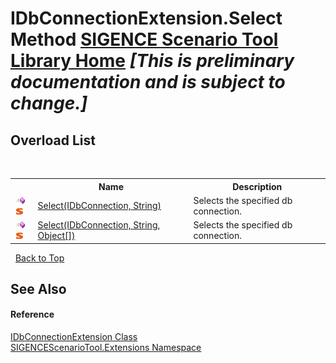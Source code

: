 # IDbConnectionExtension.Select Method <a href="https://github.com/ObiWanLansi/SIGENCE-Scenario-Tool">SIGENCE Scenario Tool Library Home</a> _**\[This is preliminary documentation and is subject to change.\]**_


## Overload List
&nbsp;<table><tr><th></th><th>Name</th><th>Description</th></tr><tr><td>![Public method](media/pubmethod.gif "Public method")![Static member](media/static.gif "Static member")</td><td><a href="d2e625f2-6b59-befd-1bb3-2dfc6b4d524d.md">Select(IDbConnection, String)</a></td><td>
Selects the specified db connection.</td></tr><tr><td>![Public method](media/pubmethod.gif "Public method")![Static member](media/static.gif "Static member")</td><td><a href="c95f4611-af65-59f2-476f-5278746d214f.md">Select(IDbConnection, String, Object[])</a></td><td>
Selects the specified db connection.</td></tr></table>&nbsp;
<a href="#idbconnectionextension.select-method">Back to Top</a>

## See Also


#### Reference
<a href="e6d0fb25-75d3-383a-7631-9fa75e8987aa.md">IDbConnectionExtension Class</a><br /><a href="f2af11f5-ae9d-3dcc-a4a9-ba07a037925f.md">SIGENCEScenarioTool.Extensions Namespace</a><br />